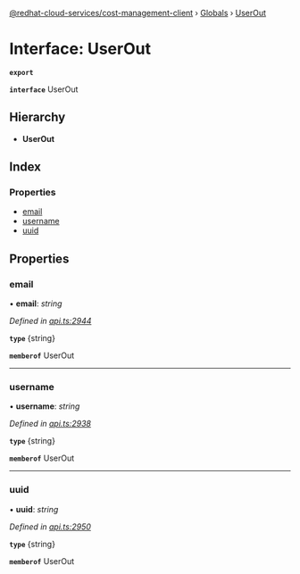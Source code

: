 [@redhat-cloud-services/cost-management-client](../README.md) › [Globals](../globals.md) › [UserOut](userout.md)

# Interface: UserOut

**`export`** 

**`interface`** UserOut

## Hierarchy

* **UserOut**

## Index

### Properties

* [email](userout.md#email)
* [username](userout.md#username)
* [uuid](userout.md#uuid)

## Properties

###  email

• **email**: *string*

*Defined in [api.ts:2944](https://github.com/RedHatInsights/javascript-clients/blob/master/packages/cost-management/api.ts#L2944)*

**`type`** {string}

**`memberof`** UserOut

___

###  username

• **username**: *string*

*Defined in [api.ts:2938](https://github.com/RedHatInsights/javascript-clients/blob/master/packages/cost-management/api.ts#L2938)*

**`type`** {string}

**`memberof`** UserOut

___

###  uuid

• **uuid**: *string*

*Defined in [api.ts:2950](https://github.com/RedHatInsights/javascript-clients/blob/master/packages/cost-management/api.ts#L2950)*

**`type`** {string}

**`memberof`** UserOut

